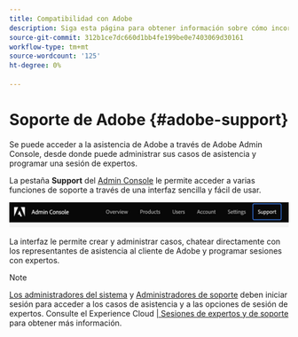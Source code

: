 ```yaml
---
title: Compatibilidad con Adobe
description: Siga esta página para obtener información sobre cómo incorporar los recursos de ayuda y la compatibilidad con el Adobe.
source-git-commit: 312b1ce7dc660d1bb4fe199be0e7403069d30161
workflow-type: tm+mt
source-wordcount: '125'
ht-degree: 0%

---
```



# Soporte de Adobe {#adobe-support}

Se puede acceder a la asistencia de Adobe a través de Adobe Admin Console, desde donde puede administrar sus casos de asistencia y programar una sesión de expertos.

La pestaña **Support** del [Admin Console](https://adminconsole.adobe.com/) le permite acceder a varias funciones de soporte a través de una interfaz sencilla y fácil de usar.

![image](/help/onboarding/learn-concepts/assets/support-menu.png)

La interfaz le permite crear y administrar casos, chatear directamente con los representantes de asistencia al cliente de Adobe y programar sesiones con expertos.

>[!NOTE]
>[Los administradores del sistema](https://helpx.adobe.com/enterprise/using/admin-roles.ug.html) y [Administradores de soporte](https://helpx.adobe.com/enterprise/using/admin-roles.ug.html) deben iniciar sesión para acceder a los casos de asistencia y a las opciones de sesión de expertos. Consulte el Experience Cloud [ | Sesiones de expertos y de soporte](https://helpx.adobe.com/enterprise/admin-guide.html/enterprise/using/support-for-experience-cloud.ug.html) para obtener más información.